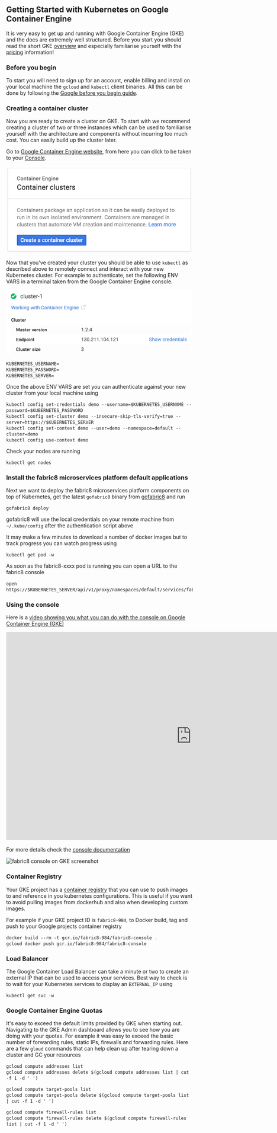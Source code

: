 ## Getting Started with Kubernetes on Google Container Engine

It is very easy to get up and running with Google Container Engine (GKE) and the docs are extremely well structured.  Before you start you should read the short GKE [overview](https://cloud.google.com/container-engine/docs/#overview) and especially familiarise yourself with the [pricing](https://cloud.google.com/container-engine/docs/#pricing) information!

### Before you begin
To start you will need to sign up for an account, enable billing and install on your local machine the `gcloud` and `kubectl` client binaries.  All this can be done by following the [Google before you begin guide](https://cloud.google.com/container-engine/docs/before-you-begin).

### Creating a container cluster

Now you are ready to create a cluster on GKE.  To start with we recommend creating a cluster of two or three instances which can be used to familiarise yourself with the architecture and components without incurring too much cost.  You can easily build up the cluster later.

Go to [Google Container Engine website](https://cloud.google.com/container-engine/), from here you can click to be taken to your [Console](https://console.cloud.google.com/kubernetes/).

![GKE create cluster screenshot](../images/gkeCreateClusters.png)

Now that you've created your cluster you should be able to use `kubectl` as described above to remotely connect and interact with your new Kubernetes cluster. For example to authenticate, set the following ENV VARS in a terminal taken from the Google Container Engine console.

![GKE create cluster screenshot](../images/gkeCredentials.png)

```
KUBERNETES_USERNAME=
KUBERNETES_PASSWORD=
KUBERNETES_SERVER=
```

Once the above ENV VARS are set you can authenticate against your new cluster from your local machine using

```
kubectl config set-credentials demo --username=$KUBERNETES_USERNAME --password=$KUBERNETES_PASSWORD
kubectl config set-cluster demo --insecure-skip-tls-verify=true --server=https://$KUBERNETES_SERVER
kubectl config set-context demo --user=demo --namespace=default --cluster=demo
kubectl config use-context demo
```

Check your nodes are running

```
kubectl get nodes
```

### Install the fabric8 microservices platform default applications

Next we want to deploy the fabric8 microservices platform components on top of Kubernetes, get the latest `gofabric8` binary from  [gofabric8](https://github.com/fabric8io/gofabric8/releases) and run

```
gofabric8 deploy
```
gofabric8 will use the local credentials on your remote machine from `~/.kube/config` after the authentication script above

It may make a few minutes to download a number of docker images but to track progress you can watch progress using
```
kubectl get pod -w
```
As soon as the fabric8-xxxx pod is running you can open a URL to the fabric8 console
```
open https://$KUBERNETES_SERVER/api/v1/proxy/namespaces/default/services/fabric8/
```

### Using the console

Here is a [video showing you what you can do with the console on Google Container Engine (GKE)](https://vimeo.com/172948055)


<div class="row">
  <p class="text-center">
      <iframe src="https://player.vimeo.com/video/134408470" width="1000" height="562" frameborder="0" webkitallowfullscreen mozallowfullscreen allowfullscreen></iframe>
  </p>
</div>

For more details check the [console documentation](console.html)

![fabric8 console on GKE screenshot](../images/gkeApps.png)

### Container Registry

Your GKE project has a [container registry](https://cloud.google.com/tools/container-registry/) that you can use to push images to and reference in you kubernetes configurations.  This is useful if you want to avoid pulling images from dockerhub and also when developing custom images.

For example if your GKE project ID is `fabric8-984`, to Docker build, tag and push to your Google projects container registry

```
docker build --rm -t gcr.io/fabric8-984/fabric8-console .
gcloud docker push gcr.io/fabric8-984/fabric8-console
```

### Load Balancer

The Google Container Load Balancer can take a minute or two to create an external IP that can be used to access your services.  Best way to check is to wait for your Kubernetes services to display an `EXTERNAL_IP` using

```
kubectl get svc -w
```

### Google Container Engine Quotas

It's easy to exceed the default limits provided by GKE when starting out.  Navigating to the GKE Admin dashboard allows you to see how you are doing with your quotas.  For example it was easy to exceed the basic number of forwarding rules, static IPs, firewalls and forwarding rules.  Here are a few `gloud` commands that can help clean up after tearing down a cluster and GC your resources
```
gcloud compute addresses list
gcloud compute addresses delete $(gcloud compute addresses list | cut -f 1 -d ' ')
```
```
gcloud compute target-pools list
gcloud compute target-pools delete $(gcloud compute target-pools list | cut -f 1 -d ' ')
```
```
gcloud compute firewall-rules list
gcloud compute firewall-rules delete $(gcloud compute firewall-rules list | cut -f 1 -d ' ')
```
